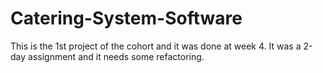 # Catering-System-Software

This is the 1st project of the cohort and it was done at week 4. It was a 2-day assignment and it needs some refactoring.

